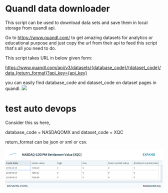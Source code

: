 # Quandl data downloader

This script can be used to download data sets and save them in local storage from quandl api.

Go to https://www.quandl.com/ to get amazing datasets for analytics or educational purpose and just copy the url from their api to feed this script that's all you need to do.

This script takes URL in below given form:

https://www.quandl.com/api/v3/datasets/{database_code}/{dataset_code}/data.{return_format}?api_key={api_key}

you can easily find database_code and dataset_code on dataset pages in quandl.
![](image/ss.png)

test auto devops
=======
Consider this ss here,

database_code = NASDAQOMX and
dataset_code = XQC

return_format can be json or xml or csv.

![](ss.png)